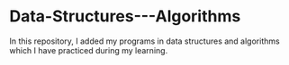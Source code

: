 # Data-Structures---Algorithms
In this repository, I added my programs in data structures and algorithms which I have practiced during my learning.
